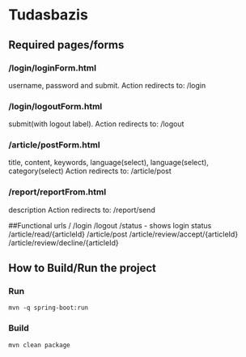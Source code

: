 # Tudasbazis


## Required pages/forms

### /login/loginForm.html
username, password and submit.
Action redirects to: /login

### /login/logoutForm.html
submit(with logout label).
Action redirects to: /logout

### /article/postForm.html
title, content, keywords, language(select), language(select), category(select)
Action redirects to: /article/post

### /report/reportFrom.html
description
Action redirects to: /report/send

##Functional urls
/
/login
/logout
/status - shows login status
/article/read/{articleId}
/article/post
/article/review/accept/{articleId}
/article/review/decline/{articleId}


## How to Build/Run the project
### Run
```mvn -q spring-boot:run```
### Build
```mvn clean package```
